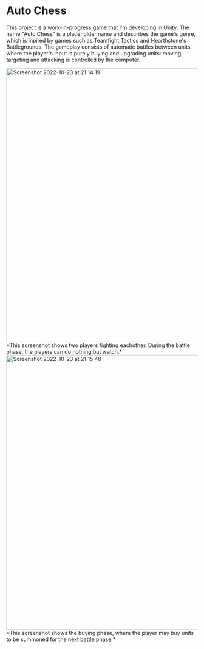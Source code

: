 # Auto Chess

This project is a work-in-progress game that I'm developing in Unity. 
The name "Auto Chess" is a placeholder name and describes the game's genre, which is inpired by games such as Teamfight Tactics 
and Hearthstone's Battlegrounds. The gameplay consists of automatic battles between units, where the player's input is purely buying and 
upgrading units: moving, targeting and attacking is controlled by the computer.

<img width="719" alt="Screenshot 2022-10-23 at 21 14 19" src="https://user-images.githubusercontent.com/56074610/201714432-2e604444-49e2-4a3d-9c28-dbedc2d0cf81.png">
*This screenshot shows two players fighting eachother. During the battle phase, the players can do nothing but watch.*

<img width="722" alt="Screenshot 2022-10-23 at 21 15 48" src="https://user-images.githubusercontent.com/56074610/201714439-e0f7b551-f046-4247-a512-611f00c3dab5.png">
*This screenshot shows the buying phase, where the player may buy units to be summoned for the next battle phase.*

